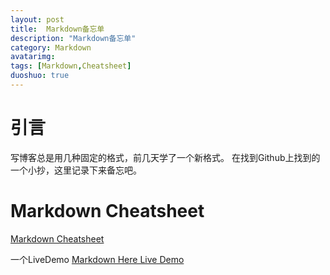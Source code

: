 ```yaml
---
layout: post
title:  Markdown备忘单
description: "Markdown备忘单"
category: Markdown
avatarimg:
tags: [Markdown,Cheatsheet]
duoshuo: true
---
```


# 引言
写博客总是用几种固定的格式，前几天学了一个新格式。
在找到Github上找到的一个小抄，这里记录下来备忘吧。

# Markdown Cheatsheet

[Markdown Cheatsheet](https://github.com/adam-p/markdown-here/wiki/Markdown-Cheatsheet)  


一个LiveDemo
[Markdown Here Live Demo](http://markdown-here.com/livedemo.html)  
